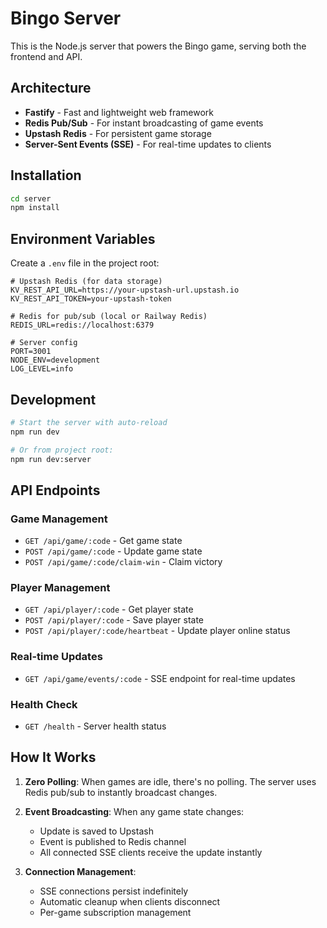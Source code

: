 # Bingo Server

This is the Node.js server that powers the Bingo game, serving both the frontend and API.

## Architecture

- **Fastify** - Fast and lightweight web framework
- **Redis Pub/Sub** - For instant broadcasting of game events
- **Upstash Redis** - For persistent game storage
- **Server-Sent Events (SSE)** - For real-time updates to clients

## Installation

```bash
cd server
npm install
```

## Environment Variables

Create a `.env` file in the project root:

```env
# Upstash Redis (for data storage)
KV_REST_API_URL=https://your-upstash-url.upstash.io
KV_REST_API_TOKEN=your-upstash-token

# Redis for pub/sub (local or Railway Redis)
REDIS_URL=redis://localhost:6379

# Server config
PORT=3001
NODE_ENV=development
LOG_LEVEL=info
```

## Development

```bash
# Start the server with auto-reload
npm run dev

# Or from project root:
npm run dev:server
```

## API Endpoints

### Game Management

- `GET /api/game/:code` - Get game state
- `POST /api/game/:code` - Update game state
- `POST /api/game/:code/claim-win` - Claim victory

### Player Management

- `GET /api/player/:code` - Get player state
- `POST /api/player/:code` - Save player state
- `POST /api/player/:code/heartbeat` - Update player online status

### Real-time Updates

- `GET /api/game/events/:code` - SSE endpoint for real-time updates

### Health Check

- `GET /health` - Server health status

## How It Works

1. **Zero Polling**: When games are idle, there's no polling. The server uses Redis pub/sub to instantly broadcast changes.

2. **Event Broadcasting**: When any game state changes:
   - Update is saved to Upstash
   - Event is published to Redis channel
   - All connected SSE clients receive the update instantly

3. **Connection Management**:
   - SSE connections persist indefinitely
   - Automatic cleanup when clients disconnect
   - Per-game subscription management
